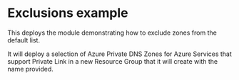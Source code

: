 # Exclusions example

This deploys the module demonstrating how to exclude zones from the default list.

It will deploy a selection of Azure Private DNS Zones for Azure Services that support Private Link in a new Resource Group that it will create with the name provided.
